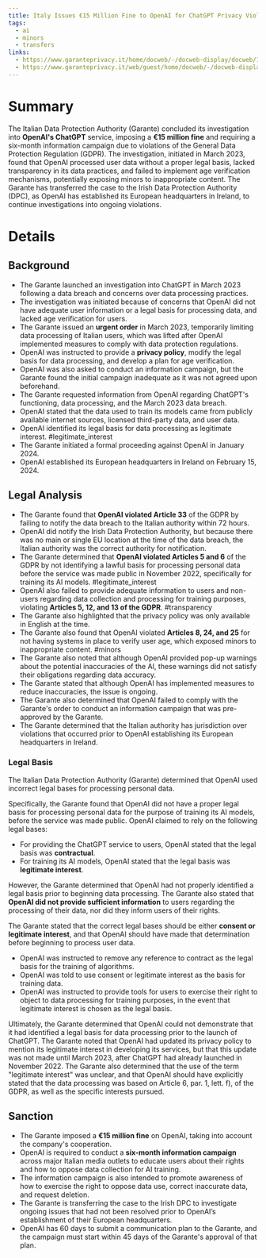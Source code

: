 ```yaml
---
title: Italy Issues €15 Million Fine to OpenAI for ChatGPT Privacy Violations
tags:
  - ai
  - minors
  - transfers
links:
  - https://www.garanteprivacy.it/home/docweb/-/docweb-display/docweb/10085432
  - https://www.garanteprivacy.it/web/guest/home/docweb/-/docweb-display/docweb/10085455
---
```

# Summary

The Italian Data Protection Authority (Garante) concluded its investigation into **OpenAI's ChatGPT** service, imposing a **€15 million fine** and requiring a six-month information campaign due to violations of the General Data Protection Regulation (GDPR). The investigation, initiated in March 2023, found that OpenAI processed user data without a proper legal basis, lacked transparency in its data practices, and failed to implement age verification mechanisms, potentially exposing minors to inappropriate content. The Garante has transferred the case to the Irish Data Protection Authority (DPC), as OpenAI has established its European headquarters in Ireland, to continue investigations into ongoing violations.

# Details

## Background

- The Garante launched an investigation into ChatGPT in March 2023 following a data breach and concerns over data processing practices.
- The investigation was initiated because of concerns that OpenAI did not have adequate user information or a legal basis for processing data, and lacked age verification for users.
- The Garante issued an **urgent order** in March 2023, temporarily limiting data processing of Italian users, which was lifted after OpenAI implemented measures to comply with data protection regulations.
- OpenAI was instructed to provide a **privacy policy**, modify the legal basis for data processing, and develop a plan for age verification.
- OpenAI was also asked to conduct an information campaign, but the Garante found the initial campaign inadequate as it was not agreed upon beforehand.
- The Garante requested information from OpenAI regarding ChatGPT's functioning, data processing, and the March 2023 data breach.
- OpenAI stated that the data used to train its models came from publicly available internet sources, licensed third-party data, and user data.
- OpenAI identified its legal basis for data processing as legitimate interest. #legitimate_interest 
- The Garante initiated a formal proceeding against OpenAI in January 2024.
- OpenAI established its European headquarters in Ireland on February 15, 2024.

## Legal Analysis

- The Garante found that **OpenAI violated Article 33** of the GDPR by failing to notify the data breach to the Italian authority within 72 hours.
- OpenAI did notify the Irish Data Protection Authority, but because there was no main or single EU location at the time of the data breach, the Italian authority was the correct authority for notification.
- The Garante determined that **OpenAI violated Articles 5 and 6** of the GDPR by not identifying a lawful basis for processing personal data before the service was made public in November 2022, specifically for training its AI models. #legitimate_interest 
- OpenAI also failed to provide adequate information to users and non-users regarding data collection and processing for training purposes, violating **Articles 5, 12, and 13 of the GDPR**. #transparency 
- The Garante also highlighted that the privacy policy was only available in English at the time.
- The Garante also found that OpenAI violated **Articles 8, 24, and 25** for not having systems in place to verify user age, which exposed minors to inappropriate content. #minors 
- The Garante also noted that although OpenAI provided pop-up warnings about the potential inaccuracies of the AI, these warnings did not satisfy their obligations regarding data accuracy.
- The Garante stated that although OpenAI has implemented measures to reduce inaccuracies, the issue is ongoing.
- The Garante also determined that OpenAI failed to comply with the Garante's order to conduct an information campaign that was pre-approved by the Garante.
- The Garante determined that the Italian authority has jurisdiction over violations that occurred prior to OpenAI establishing its European headquarters in Ireland.
### Legal Basis

The Italian Data Protection Authority (Garante) determined that OpenAI used incorrect legal bases for processing personal data.

Specifically, the Garante found that OpenAI did not have a proper legal basis for processing personal data for the purpose of training its AI models, before the service was made public. OpenAI claimed to rely on the following legal bases:

- For providing the ChatGPT service to users, OpenAI stated that the legal basis was **contractual**.
- For training its AI models, OpenAI stated that the legal basis was **legitimate interest**.

However, the Garante determined that OpenAI had not properly identified a legal basis prior to beginning data processing. The Garante also stated that **OpenAI did not provide sufficient information** to users regarding the processing of their data, nor did they inform users of their rights.

The Garante stated that the correct legal bases should be either **consent or legitimate interest**, and that OpenAI should have made that determination before beginning to process user data.

- OpenAI was instructed to remove any reference to contract as the legal basis for the training of algorithms.
- OpenAI was told to use consent or legitimate interest as the basis for training data.
- OpenAI was instructed to provide tools for users to exercise their right to object to data processing for training purposes, in the event that legitimate interest is chosen as the legal basis.

Ultimately, the Garante determined that OpenAI could not demonstrate that it had identified a legal basis for data processing prior to the launch of ChatGPT. The Garante noted that OpenAI had updated its privacy policy to mention its legitimate interest in developing its services, but that this update was not made until March 2023, after ChatGPT had already launched in November 2022. The Garante also determined that the use of the term "legitimate interest" was unclear, and that OpenAI should have explicitly stated that the data processing was based on Article 6, par. 1, lett. f), of the GDPR, as well as the specific interests pursued.

## Sanction

- The Garante imposed a **€15 million fine** on OpenAI, taking into account the company's cooperation.
- OpenAI is required to conduct a **six-month information campaign** across major Italian media outlets to educate users about their rights and how to oppose data collection for AI training.
- The information campaign is also intended to promote awareness of how to exercise the right to oppose data use, correct inaccurate data, and request deletion.
- The Garante is transferring the case to the Irish DPC to investigate ongoing issues that had not been resolved prior to OpenAI’s establishment of their European headquarters.
- OpenAI has 60 days to submit a communication plan to the Garante, and the campaign must start within 45 days of the Garante's approval of that plan.